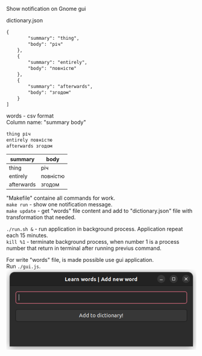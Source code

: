 Show notification on Gnome gui

dictionary.json
```
{
        "summary": "thing",
        "body": "річ"
    },
    {
        "summary": "entirely",
        "body": "повністю"
    },
    {
        "summary": "afterwards",
        "body": "згодом"
    }
]
```

words - csv format  
Column name: "summary body"
```
thing річ
entirely повністю
afterwards згодом
```
|summary   |body    |
|----------|--------|
|thing     |річ     |
|entirely  |повністю|
|afterwards|згодом  |

"Makefile" containe all commands for work.  
`make run` - show one notification message.    
`make update` - get "words" file content and add to "dictionary.json" file with transformation that needed.  

`./run.sh &` - run application in background process. Application repeat each 15 minutes.   
`kill %1` - terminate background process, when number 1 is a process number that return in terminal after running previus command.  

For write "words" file, is made possible use gui application.  
Run `./gui.js`.  
![gui application](gui.png)
